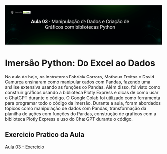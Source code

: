 <p align="center">
<img src="./img/Aula 03 - Header capa.png">
</p>

# Imersão Python: Do Excel ao Dados
Na aula de hoje, os instrutores Fabrício Carraro, Matheus Freitas e David Camurça ensinaram como manipular dados com Pandas, fazendo uma análise extensiva usando as funções do Pandas. Além disso, foi visto como construir gráficos usando a biblioteca Plotly Express e dicas de como usar o ChatGPT durante o código. O Google Colab foi utilizado como ferramenta para programar todo o código da imersão. Durante a aula, foram abordados tópicos como manipulação de dados com Pandas, transformação da planilha de ações com funções do Pandas, construção de gráficos com a biblioteca Plotly Express e uso do Chat GPT durante o código.

## Exercicio Pratico  da Aula 

[Aula 03 - Exercicio](exercicio/Imersão_Python_aula_03.ipynb)

